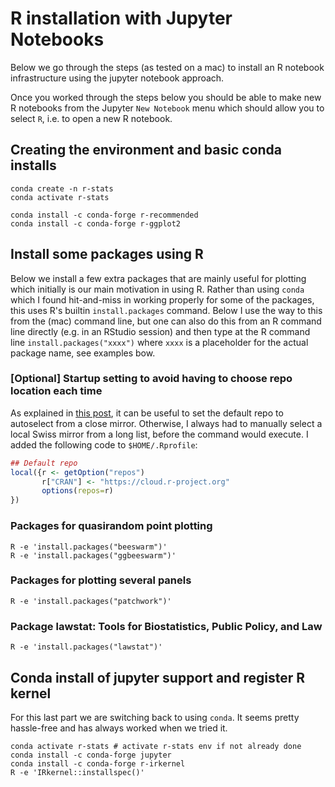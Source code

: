 # R installation with Jupyter Notebooks

Below we go through the steps (as tested on a mac) to install an R notebook infrastructure using the jupyter notebook approach.

Once you worked through the steps below you should be able to make new R notebooks from the Jupyter `New Notebook` menu which should allow you to select `R`, i.e. to open a new R notebook.

## Creating the environment and basic conda installs

```
conda create -n r-stats
conda activate r-stats

conda install -c conda-forge r-recommended
conda install -c conda-forge r-ggplot2
```

## Install some packages using R

Below we install a few extra packages that are mainly useful for plotting which initially is our main motivation in using R. Rather than using `conda` which I found hit-and-miss in working properly for some of the packages, this uses R's builtin `install.packages` command. Below I use the way to this from the (mac) command line, but one can also do this from an R command line directly (e.g. in an RStudio session) and then type at the R command line `install.packages("xxxx")` where `xxxx` is a placeholder for the actual package name, see examples bow.

### [Optional] Startup setting to avoid having to choose repo location each time

As explained in [this post](https://stackoverflow.com/questions/11488174/how-to-select-a-cran-mirror-in-r), it can be useful to set the default repo to autoselect from a close mirror. Otherwise, I always had to manually select a local Swiss mirror from a long list, before the command would execute. I added the following code to `$HOME/.Rprofile`:

```R
## Default repo
local({r <- getOption("repos")
       r["CRAN"] <- "https://cloud.r-project.org" 
       options(repos=r)
})
```

### Packages for quasirandom point plotting

```
R -e 'install.packages("beeswarm")'
R -e 'install.packages("ggbeeswarm")'
```

### Packages for plotting several panels

```
R -e 'install.packages("patchwork")'
```

### Package lawstat: Tools for Biostatistics, Public Policy, and Law

```
R -e 'install.packages("lawstat")'
```

## Conda install of jupyter support and register R kernel

For this last part we are switching back to using `conda`. It seems pretty hassle-free and has always worked when we tried it.

```
conda activate r-stats # activate r-stats env if not already done
conda install -c conda-forge jupyter
conda install -c conda-forge r-irkernel
R -e 'IRkernel::installspec()'
```
